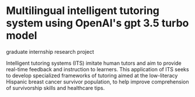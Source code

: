 # Multilingual intelligent tutoring system using OpenAI's gpt 3.5 turbo model
graduate internship research project

Intelligent tutoring systems (ITS) imitate human tutors and aim to provide real-time feedback and instruction to learners. This application of ITS seeks to develop specialized frameworks of tutoring aimed at the low-literacy Hispanic breast cancer survivor population, to help improve comprehension of survivorship skills and healthcare tips.
